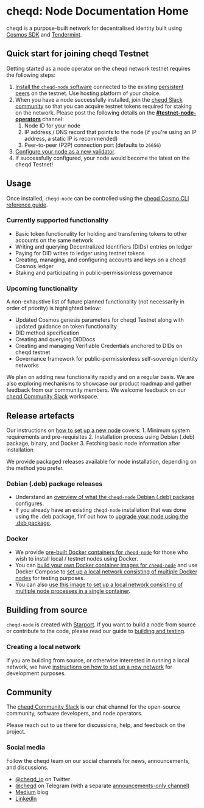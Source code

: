 # cheqd: Node Documentation Home

cheqd is a purpose-built network for decentralised identity built using [Cosmos SDK](https://github.com/cosmos/cosmos-sdk) and [Tendermint](https://github.com/tendermint/tendermint).

## Quick start for joining cheqd Testnet

Getting started as a node operator on the cheqd network testnet requires the following steps:

1. [Install the `cheqd-node` software](docs/setting-up-a-new-node.md) connected to the existing [persistent peers](persistent_chains/testnet.md) on the testnet. Use hosting platform of your choice.
2. When you have a node successfully installed, join the [cheqd Slack community](http://cheqd.link/join-cheqd-slack) so that you can acquire testnet tokens required for staking on the network. Please post the following details on the [**\#testnet-node-operators**](https://cheqd-community.slack.com/archives/C029NSCSA75) channel:
   1. Node ID for your node
   2. IP address / DNS record that points to the node \(if you're using an IP address, a static IP is recommended\)
   3. Peer-to-peer \(P2P\) connection port \(defaults to `26656`\)
3. [Configure your node as a new validator](docs/setting-up-a-new-validator.md).
4. If successfully configured, your node would become the latest on the cheqd Testnet! 

## Usage

Once installed, `cheqd-node` can be controlled using the [cheqd Cosmo CLI reference guide](docs/cosmos-cli.md).

### Currently supported functionality

* Basic token functionality for holding and transferring tokens to other accounts on the same network
* Writing and querying Decentralized Identifiers \(DIDs\) entries on ledger
* Paying for DID writes to ledger using testnet tokens
* Creating, managing, and configuring accounts and keys on a cheqd Cosmos ledger
* Staking and participating in public-permissionless governance

### Upcoming functionality

A non-exhaustive list of future planned functionality \(not necessarily in order of priority\) is highlighted below:

* Updated Cosmos genesis parameters for cheqd Testnet along with updated guidance on token functionality
* DID method specification
* Creating and querying DIDDocs
* Creating and managing Verifiable Credentials anchored to DIDs on cheqd testnet
* Governance framework for public-permissionless self-sovereign identity networks

We plan on adding new functionality rapidly and on a regular basis. We are also exploring mechanisms to showcase our product roadmap and gather feedback from our community members. We welcome feedback on our [cheqd Community Slack](http://cheqd.link/join-cheqd-slack) workspace.

## Release artefacts

Our instructions on [how to set up a new node](docs/setting-up-a-new-node.md) covers: 1. Minimum system requirements and pre-requisites 2. Installation process using Debian \(.deb\) package, binary, and Docker 3. Fetching basic node information after installation

We provide packaged releases available for node installation, depending on the method you prefer.

### Debian \(.deb\) package releases

* Understand an [overview of what the `cheqd-node` Debian \(.deb\) package](docs/deb-package-overview.md) configures.
* If you already have an existing `cheqd-node` installation that was done using the .deb package, finf out how to [upgrade your node using the .deb package](docs/deb-package-upgrade.md).

### Docker

* We provide [pre-built Docker containers for `cheqd-node`](https://github.com/orgs/cheqd/packages?repo_name=cheqd-node) for those who wish to install local / testnet nodes using Docker.
* You can [build your own Docker container images for `cheqd-node`](docker/cheqd_node.md) and use Docker Compose to [set up a local network consisting of multiple Docker nodes](docker/docker_compose_localnet.md) for testing purposes.
* You can also [use this image to set up a local network consisting of multiple node processes in a single container](docker/single_image_testnet.md).

## Building from source

`cheqd-node` is created with [Starport](https://github.com/tendermint/starport). If you want to build a node from source or contribute to the code, please read our guide to [building and testing](docs/building-and-testing.md).

### Creating a local network

If you are building from source, or otherwise interested in running a local network, we have [instructions on how to set up a new network](docs/setting-up-a-new-network.md) for development purposes.

## Community

The [cheqd Community Slack](http://cheqd.link/join-cheqd-slack) is our chat channel for the open-source community, software developers, and node operators.

Please reach out to us there for discussions, help, and feedback on the project.

### Social media

Follow the cheqd team on our social channels for news, announcements, and discussions.

* [@cheqd\_io](https://twitter.com/cheqd_io) on Twitter
* [@cheqd](https://t.me/cheqd) on Telegram \(with a separate [announcements-only channel](https://t.me/cheqd_announcements)\)
* [Medium](https://blog.cheqd.io/) blog
* [LinkedIn](http://cheqd.link/linkedin)

